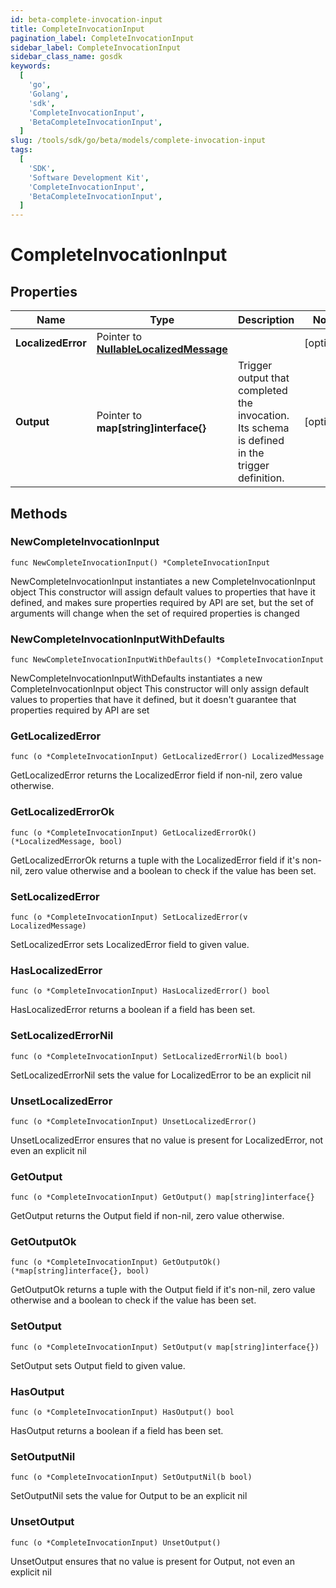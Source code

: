 ```yaml
---
id: beta-complete-invocation-input
title: CompleteInvocationInput
pagination_label: CompleteInvocationInput
sidebar_label: CompleteInvocationInput
sidebar_class_name: gosdk
keywords:
  [
    'go',
    'Golang',
    'sdk',
    'CompleteInvocationInput',
    'BetaCompleteInvocationInput',
  ]
slug: /tools/sdk/go/beta/models/complete-invocation-input
tags:
  [
    'SDK',
    'Software Development Kit',
    'CompleteInvocationInput',
    'BetaCompleteInvocationInput',
  ]
---
```


# CompleteInvocationInput

## Properties

| Name | Type | Description | Notes |
| --- | --- | --- | --- |
| **LocalizedError** | Pointer to [**NullableLocalizedMessage**](localized-message) |  | [optional] |
| **Output** | Pointer to **map[string]interface{}** | Trigger output that completed the invocation. Its schema is defined in the trigger definition. | [optional] |

## Methods

### NewCompleteInvocationInput

`func NewCompleteInvocationInput() *CompleteInvocationInput`

NewCompleteInvocationInput instantiates a new CompleteInvocationInput object This constructor will assign default values to properties that have it defined, and makes sure properties required by API are set, but the set of arguments will change when the set of required properties is changed

### NewCompleteInvocationInputWithDefaults

`func NewCompleteInvocationInputWithDefaults() *CompleteInvocationInput`

NewCompleteInvocationInputWithDefaults instantiates a new CompleteInvocationInput object This constructor will only assign default values to properties that have it defined, but it doesn't guarantee that properties required by API are set

### GetLocalizedError

`func (o *CompleteInvocationInput) GetLocalizedError() LocalizedMessage`

GetLocalizedError returns the LocalizedError field if non-nil, zero value otherwise.

### GetLocalizedErrorOk

`func (o *CompleteInvocationInput) GetLocalizedErrorOk() (*LocalizedMessage, bool)`

GetLocalizedErrorOk returns a tuple with the LocalizedError field if it's non-nil, zero value otherwise and a boolean to check if the value has been set.

### SetLocalizedError

`func (o *CompleteInvocationInput) SetLocalizedError(v LocalizedMessage)`

SetLocalizedError sets LocalizedError field to given value.

### HasLocalizedError

`func (o *CompleteInvocationInput) HasLocalizedError() bool`

HasLocalizedError returns a boolean if a field has been set.

### SetLocalizedErrorNil

`func (o *CompleteInvocationInput) SetLocalizedErrorNil(b bool)`

SetLocalizedErrorNil sets the value for LocalizedError to be an explicit nil

### UnsetLocalizedError

`func (o *CompleteInvocationInput) UnsetLocalizedError()`

UnsetLocalizedError ensures that no value is present for LocalizedError, not even an explicit nil

### GetOutput

`func (o *CompleteInvocationInput) GetOutput() map[string]interface{}`

GetOutput returns the Output field if non-nil, zero value otherwise.

### GetOutputOk

`func (o *CompleteInvocationInput) GetOutputOk() (*map[string]interface{}, bool)`

GetOutputOk returns a tuple with the Output field if it's non-nil, zero value otherwise and a boolean to check if the value has been set.

### SetOutput

`func (o *CompleteInvocationInput) SetOutput(v map[string]interface{})`

SetOutput sets Output field to given value.

### HasOutput

`func (o *CompleteInvocationInput) HasOutput() bool`

HasOutput returns a boolean if a field has been set.

### SetOutputNil

`func (o *CompleteInvocationInput) SetOutputNil(b bool)`

SetOutputNil sets the value for Output to be an explicit nil

### UnsetOutput

`func (o *CompleteInvocationInput) UnsetOutput()`

UnsetOutput ensures that no value is present for Output, not even an explicit nil
